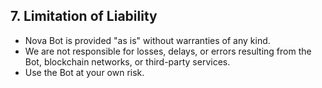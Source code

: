 ## 7. Limitation of Liability

* Nova Bot is provided "as is" without warranties of any kind.
* We are not responsible for losses, delays, or errors resulting from the Bot, blockchain networks, or third-party services.
* Use the Bot at your own risk.
